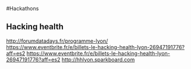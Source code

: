#Hackathons
## Hacking health
http://forumdatadays.fr/programme-lyon/
https://www.eventbrite.fr/e/billets-le-hacking-health-lyon-26947191776?aff=es2
https://www.eventbrite.fr/e/billets-le-hacking-health-lyon-26947191776?aff=es2
http://hhlyon.sparkboard.com
